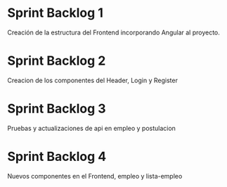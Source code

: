 # Sprint Backlog 1 
Creación de la estructura del Frontend incorporando Angular al proyecto.

# Sprint Backlog 2
Creacion de los componentes del Header, Login y Register

# Sprint Backlog 3
Pruebas y actualizaciones de api en empleo y postulacion

# Sprint Backlog 4
Nuevos componentes en el Frontend, empleo y lista-empleo
